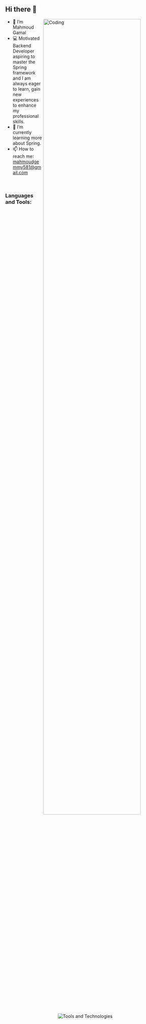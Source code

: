 ## Hi there 👋

<ul dir="auto"> 
 <img align="right" alt="Coding" src="https://media.giphy.com/media/RbDKaczqWovIugyJmW/giphy.gif" style="width: 80%; display: inline-block;" />
 <li>👋 I’m Mahmoud Gamal</li> 
 <li>💻 Motivated Backend Developer aspiring to master the Spring framework and I am always eager to learn, gain new experiences to enhance my professional skills.</li>
 <li>🌱 I’m currently learning more about Spring.</li>
 <li>📫 How to reach me: <a href="mailto:mahmoudgemmy581@gmail.com">mahmoudgemmy581@gmail.com</a></li>
</ul>
<br>
<h3 align="left">Languages and Tools:</h3>
<p align="center">
  <img src="https://skillicons.dev/icons?i=java,spring,hibernate,git,github,maven,mysql,postman,idea,redis,html,css" alt="Tools and Technologies" style="max-width: 80%;"/>
</p>
